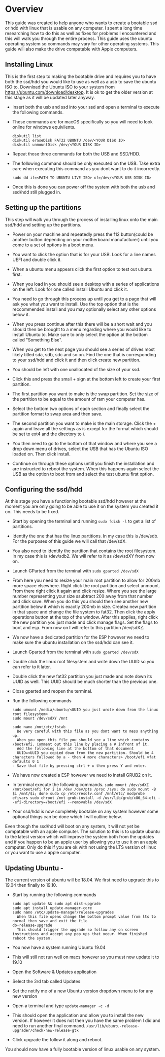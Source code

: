# Overviev
  This guide was created to help anyone who wants to create a bootable ssd or hdd with linux that is usable on any computer.
  I spent a long time researching how to do this as well as fixes for problems I encountered and this will walk you through the entire    process.
  This guide uses the ubuntu operating system so commands may vary for other operating systems.
  This guide will also make the drive compatable with Apple computers.

## Installing Linux 
  This is the first step to making the bootable drive and requires you to have both the ssd/hdd you would like to use as well as a usb to save the ubuntu ISO to.
  Download the Ubuntu ISO to your system from https://ubuntu.com/download/desktop. It is ok to get the older version at this stage as it will be updated later anyway.
    
  * Insert both the usb and ssd into your ssd and open a terminal to execute the following commands.
  * These commands are for macOS specifically so you will need to look online for windows equivilents.
      ```
      diskutil list
      diskutil eraseDisk FAT32 UBUNTU /dev/<YOUR DISK ID> 
      diskutil unmountDisk /dev/<YOUR DISK ID>
      ```
  * Repeat those three commands for both the USB and SSD/HDD.
        
  * The following command should be only executed on the USB. Take extra care when executing this command as you dont want to do it incorrectly.
      ```
      sudo dd if=<PATH TO UBUNTU LIVE ISO> of=/dev/<YOUR USB DISK ID>
      ```
   * Once this is done you can power off the system with both the usb and ssd/hdd still plugged in. 
        
## Setting up the partitions 
  This step will walk you through the process of installing linux onto the main ssd/hdd and setting up the partitions.
  
  * Power on your machine and repeatedly press the f12 button(could be another button depending on your motherboard manufacturer) until you come to a set of options in a boot menu.
  * You want to click the option that is for your USB. Look for a line names UEFI <USB NAME> and double click it.
  * When a ubuntu menu appears click the first option to test out ubuntu first.
    
  * When you load in you should see a desktop with a series of applications on the left. Look for one called install Ubuntu and click it.
  * You need to go through this process up until you get to a page that will ask you what you want to install. Use the top option that is the reccommended install and you may optionally select any other options below it. 
  * When you press continue after this there will be a short wait and you should then be brought to a menu regarding where you would like to install Ubuntu to. Make sure to only select the option at the bottom called "Something Else".
  * When you get to the next page you should see a series of drives most likely titled sda, sdb, sdc and so on. Find the one that is corresponding to your ssd/hdd and click it and then click create new partition. 
  * You should be left with one unallocated of the size of your ssd.
  * Click this and press the small + sign at the bottom left to create your first partition.
    
  * The first partition you want to make is the swap partition. Set the size of the partition to be equal to the amount of ram your computer has. 
  * Select the bottom two options of each section and finally select the partition format to swap area and then save.
    
  * The second partition you want to make is the main storage. Click the + again and leave all the settings as is except for the format which should be set to ext4 and the directory to /.
    
  * You then need to go to the bottom of that window and where you see a drop down menu of drives, select the USB that has the Ubuntu ISO loaded on. Then click install.
    
  * Continue on through these options untill you finish the installation and are instructed to reboot the system. When this happens again select the USB as the option to boot from and select the test ubuntu first option.
    
## Configuring the ssd/hdd
  At this stage you have a functioning bootable ssd/hdd however at the moment you are only going to be able to use it on the system you created it on. This needs to be fixed.
    
  * Start by opening the terminal and running ```sudo fdisk -l``` to get a list of partitions.
  * Identify the one that has the linux partitions. In my case this is /dev/sdb. For the purposes of this guide we will call that /dev/sdX.
  * You also need to identify the partition that contains the root filesystem. In my case this is /dev/sdb2. We will refer to it as /dev/sdXY from now on.
  * Launch GParted from the terminal with ```sudo gparted /dev/sdX```
    
  * From here you need to resize your main root partition to allow for 200mb more space elsewhere. Right click the root partition and select unmount. From there right click it again and click resize. Where you see the large number representing your size ssubtract 200 away from that number and click save. 
      When you do this you should then see another new partition below it which is exactly 200mb in size.
      Createa new partition in that space and change the file system to fat32. Then click the apply operations button at the top of the window. 
      After this applies, right click the new partition you just made and click manage flags.  Set the flags to boot and esp. From now on I will refer to this partition /dev/sdXZ.
    
  * We now have a dedicated partition for the ESP however we need to make sure the ubuntu installation on the ssd/hdd can see it. 
  
  * Launch Gparted from the terminal with ```sudo gparted /dev/sdX```
  * Double click the linux root filesystem and write down the UUID so you can refer to it later. 
  * Double click the new fat32 partition you just made and note down its UUID as well. This UUID should be much shorter than the previous one. 
  * Close gparted and reopen the terminal.
    
  * Run the following commands
      ```
      sudo umount /media/ubuntu/<UUID you just wrote down from the linux root filesystem>
      sudo mount /dev/sdXY /mnt
      
      sudo nano /mnt/etc/fstab
        Be very careful with this file as you dont want to mess anything up.
        When you open this file you should see a line which contains /boot/efi. Comment out this line by placing a # infront of it. 
        Add the following line at the bottom of that document 
        UUID=<UUID you copied down from the new partition. Should be 4 characters followed by a - then 4 more characters> /boot/efi vfat defaults 0 1
      - Save that file by pressing ctrl + x then press Y and enter.
      ```
  * We have now created a ESP however we need to install GRUB2 on it.
  * In terminal execute the following commands.
        ```
        sudo mount /dev/sdXZ /mnt/boot/efi
        for i in /dev /dev/pts /proc /sys; do sudo mount -B $i /mnt/$i; done
        sudo cp /etc/resolv.conf /mnt/etc/
        modprobe efivars
        sudo chroot /mnt
        grub-install -d /usr/lib/grub/x86_64-efi --efi-directory=/boot/efi --removable /dev/sdX
        ```
  * Your ssd/hdd is now completely bootable on any system however some optional things can be done which I will outline below.
  
Even though the ssd/hdd will boot on any system, it will not yet be compatable with an apple computer. 
The  solution to this is to update ubuntu to the latest version which will improve the system both from the updates and if you happen to be an apple user by allowing you to use it on an apple computer. Only do this if you are ok with not using the LTS version of linux or you want to use a apple computer.

## Updating Ubuntu - 
  The current version of ubuntu will be 18.04. We first need to upgrade this to 19.04 then finally to 19.10.
  
  * Start by running the following commands
    ```
    sudo apt update && sudo apt dist-upgrade
    sudo apt install update-manager-core
    sudo nano /etc/update-manager/release-upgrades
      When this file opens change the bottom prompt value from lts to normal then save and exit the file
    do-release-upgrade
      This should trigger the upgrade so follow any on screen instructions and accept any pop ups that occur. When finished reboot the system.
     ```
  * You now have a system running Ubuntu 19.04
  * This will still not run well on macs however so you must now update it to 19.10
  
  * Open the Software & Updates application
  * Select the 3rd tab called Updates
  * Set the notify me of a new Ubuntu version dropdown menu to for any new version
  * Open a terminal and type ```update-manager -c -d```
  * This should open the application and allow you to install the new version. If however it does not then you have the same problem I did and need to run another final command.
      ```/usr/lib/ubuntu-release-upgrader/check-new-release-gtk```
  * Click upgrade the follow it along and reboot.
    
You should now have a fully bootable version of linux usable on any system.
